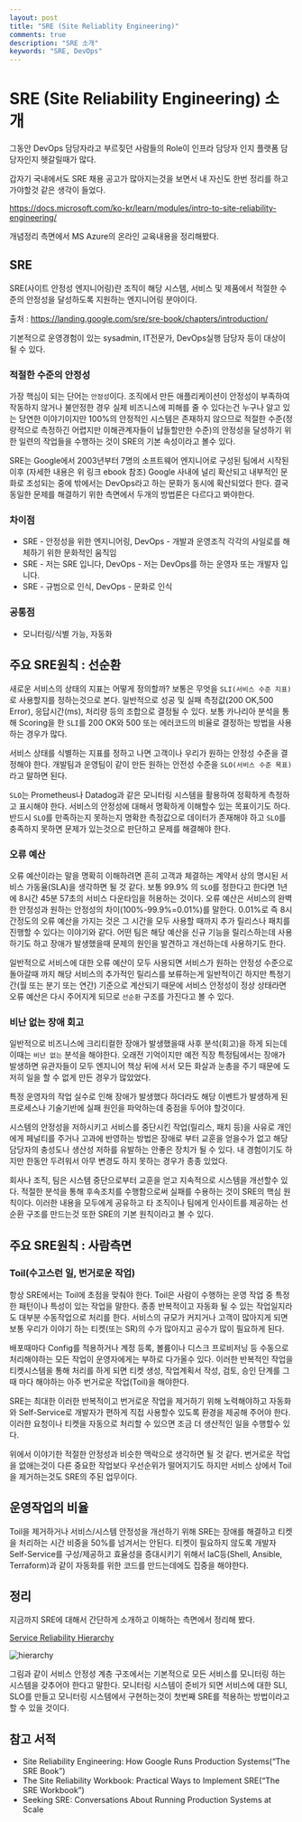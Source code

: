 ```yaml
---
layout: post
title: "SRE (Site Reliablity Engineering)"
comments: true
description: "SRE 소개"
keywords: "SRE, DevOps"
---
```


# SRE (Site Reliability Engineering) 소개

그동안 DevOps 담당자라고 부르짖던 사람들의 Role이 인프라 담당자 인지 플랫폼 담당자인지 헷갈릴때가 많다. 

갑자기 국내에서도 SRE 채용 공고가 많아지는것을 보면서 내 자신도 한번 정리를 하고 가야할것 같은 생각이 들었다. 

https://docs.microsoft.com/ko-kr/learn/modules/intro-to-site-reliability-engineering/

개념정리 측면에서 MS Azure의 온라인 교육내용을 정리해봤다.

## SRE

SRE(사이트 안정성 엔지니어링)란 조직이 해당 시스템, 서비스 및 제품에서 적절한 수준의 안정성을 달성하도록 지원하는 엔지니어링 분야이다. 

출처 : https://landing.google.com/sre/sre-book/chapters/introduction/

기본적으로 운영경험이 있는 sysadmin, IT전문가, DevOps실행 담당자 등이 대상이 될 수 있다.


### 적절한 수준의 안정성
가장 핵심이 되는 단어는 `안정성`이다. 조직에서 만든 애플리케이션이 안정성이 부족하여 작동하지 않거나 불안정한 경우 실제 비즈니스에 피해를 줄 수 있다는건 누구나 알고 있는 당연한 이야기이지만 100%의 안정적인 시스템은 존재하지 않으므로 적절한 수준(정량적으로 측정하긴 어렵지만 이해관계자들이 납들할만한 수준)의 안정성을 달성하기 위한 일련의 작업들을 수행하는 것이 SRE의 기본 속성이라고 볼수 있다. 

SRE는 Google에서 2003년부터 7명의 소프트웨어 엔지니어로 구성된 팀에서 시작된 이후 (자세한 내용은 위 링크 ebook 참조) Google 사내에 널리 확산되고 내부적인 문화로 조성되는 중에 밖에서는 DevOps라고 하는 문화가 동시에 확산되었다 한다. 결국 동일한 문제를 해결하기 위한 측면에서 두개의 방법론은 다르다고 봐야한다. 


### 차이점
* SRE - 안정성을 위한 엔지니어링, DevOps - 개발과 운영조직 각각의 사일로를 해체하기 위한 문화적인 움직임
* SRE - 저는 SRE 입니다, DevOps - 저는 DevOps를 하는 운영자 또는 개발자 입니다.
* SRE - 규범으로 인식, DevOps - 문화로 인식
  
### 공통점
* 모니터링/식별 가능, 자동화


## 주요 SRE원칙 : 선순환
새로운 서비스의 상태의 지표는 어떻게 정의할까? 보통은 무엇을 `SLI(서비스 수준 지표)`로 사용할지를 정하는것으로 본다. 일반적으로 성공 및 실패 측정값(200 OK,500 Error), 응답시간(ms), 처리량 등의 조합으로 결정될 수 있다. 보통  카나리아 분석을 통해 Scoring을 한 `SLI`를 200 OK와 500 또는 에러코드의 비율로 결정하는 방법을 사용하는 경우가 많다.

서비스 상태를 식별하는 지표를 정하고 나면 고객이나 우리가 원하는 안정성 수준을 결정해야 한다. 개발팀과 운영팀이 같이 만든 원하는 안전성 수준을 `SLO(서비스 수준 목표)`라고 말하면 된다. 

`SLO`는 Prometheus나 Datadog과 같은 모니터링 시스템을 활용하여 정확하게 측정하고 표시해야 한다. 서비스의 안정성에 대해서 명확하게 이해할수 있는 목표이기도 하다. 반드시 `SLO`를 만족하는지 못하는지 명확한 측정값으로 데이터가 존재해야 하고 `SLO`를 충족하지 못하면 문제가 있는것으로 판단하고 문제를 해결해야 한다. 

### 오류 예산
오류 예산이라는 말을 명확히 이해하려면 흔히 고객과 체결하는 계약서 상의 명시된 서비스 가동율(SLA)을 생각하면 될 것 같다. 보통 99.9% 의 `SLO`를 정한다고 한다면 1년에 8시간 45분 57초의 서비스 다운타임을 허용하는 것이다. 오류 예산은 서비스의 완벽한 안정성과 원하는 안정성의 차이(100%-99.9%=0.01%)를 말한다. 0.01%로 즉 8시간정도의 오류 예산을 가지는 것은 그 시간을 모두 사용할 때까지 추가 릴리스나 패치를 진행할 수 있다는 이야기와 같다. 어떤 팀은 해당 예산을 신규 기능을 릴리스하는데 사용하기도 하고 장애가 발생했을때 문제의 원인을 발견하고 개선하는데 사용하기도 한다. 

일반적으로 서비스에 대한 오류 예산이 모두 사용되면 서비스가 원하는 안정성 수준으로 돌아갈때 까지 해당 서비스의 추가적인 릴리스를 보류하는게 일반적이긴 하지만 특정기간(월 또는 분기 또는 연간) 기준으로 계산되기 때문에 서비스 안정성이 정상 상태라면 오류 예산은 다시 주어지게 되므로 `선순환` 구조를 가진다고 볼 수 있다.

### 비난 없는 장애 회고
일반적으로 비즈니스에 크리티컬한 장애가 발생했을때 사후 분석(회고)을 하게 되는데 이때는 `비난 없는` 분석을 해야한다. 오래전 기억이지만 예전 직장 특정팀에서는 장애가 발생하면 유관자들이 모두 엔지니어 책상 뒤에 서서 모든 화살과 눈총을 주기 때문에 도저히 일을 할 수 없게 만든 경우가 많았었다. 

특정 운영자의 작업 실수로 인해 장애가 발생했다 하더라도 해당 이벤트가 발생하게 된 프로세스나 기술기반에 실패 원인을 파악하는데 중점을 두어야 할것이다.

시스템의 안정성을 저하시키고 서비스를 중단시킨 작업(릴리스, 패치 등)을 사유로 개인에게 페널티를 주거나 고과에 반영하는 방법은 장애로 부터 교훈을 얻을수가 없고 해당 담당자의 충성도나 생산성 저하를 유발하는 안좋은 장치가 될 수 있다. 내 경험이기도 하지만 한동안 두려워서 아무 변경도 하지 못하는 경우가 종종 있었다. 

회사나 조직, 팀은 시스템 중단으로부터 교훈을 얻고 지속적으로 시스템을 개선할수 있다. 적절한 분석을 통해 후속조치를 수행함으로써 실패를 수용하는 것이 SRE의 핵심 원칙이다. 이러한 내용을 모두에게 공유하고 타 조직이나 팀에게 인사이트를 제공하는 선순환 구조를 만드는것 또한 SRE의 기본 원칙이라고 볼 수 있다.

## 주요 SRE원칙 : 사람측면
### Toil(수고스런 일, 번거로운 작업)
항상 SRE에서는 Toil에 초점을 맞춰야 한다. Toil은 사람이 수행하는 운영 작업 중 특정한 패턴이나 특성이 있는 작업을 말한다. 종종 반복적이고 자동화 될 수 있는 작업일지라도 대부분 수동작업으로 처리를 한다. 서비스의 규모가 커지거나 고객이 많아지게 되면 보통 우리가 이야기 하는 티켓(또는 SR)의 수가 많아지고 공수가 많이 필요하게 된다. 

배포때마다 Config를 적용하거나 계정 등록, 볼륨이나 디스크 프로비저닝 등 수동으로 처리해야하는 모든 작업이 운영자에게는 부하로 다가올수 있다. 이러한 반복적인 작업을 티켓시스템을 통해 처리를 하게 되면 티켓 생성, 작업계획서 작성, 검토, 승인 단계를 그때 마다 해야하는 아주 번거로운 작업(Toil)을 해야한다.

SRE는 최대한 이러한 반복적이고 번거로운 작업을 제거하기 위해 노력해야하고 자동화와 Self-Service로 개발자가 편하게 직접 사용할수 있도록 환경을 제공해 주어야 한다. 이러한 요청이나 티켓을 자동으로 처리할 수 있으면 조금 더 생산적인 일을 수행할수 있다. 

위에서 이야기한 적절한 안정성과 비슷한 맥락으로 생각하면 될 것 같다. 번거로운 작업을 없애는것이 다른 중요한 작업보다 우선순위가 떨어지기도 하지만 서비스 상에서 Toil을 제거하는것도 SRE의 주된 업무이다.

## 운영작업의 비율
Toil을 제거하거나 서비스/시스템 안정성을 개선하기 위해 SRE는 장애를 해결하고 티켓을 처리하는 시간 비중을 50%를 넘겨서는 안된다. 티켓이 필요하지 않도록 개발자 Self-Service를 구성/제공하고 효율성을 증대시키기 위해서 IaC등(Shell, Ansible, Terraform)과 같이 자동화를 위한 코드를 만드는데에도 집중을 해야한다.

## 정리
지금까지 SRE에 대해서 간단하게 소개하고 이해하는 측면에서 정리해 봤다. 

[Service Reliability Hierarchy](https://landing.google.com/sre/sre-book/chapters/part3/)


![hierarchy](https://lh3.googleusercontent.com/3gX2qgys2I-9HnEIvXUA10ed3AILvg5MclnKWBquEkJKP3g5_kD6WR7Ptwp3TwAGla1DuSmHv64MdTtACNLlArFVq7BwbTrTVhigsA=s0)

그림과 같이 서비스 안정성 계층 구조에서는 기본적으로 모든 서비스를 모니터링 하는 시스템을 갖추어야 한다고 말한다. 모니터링 시스템이 준비가 되면 서비스에 대한 SLI, SLO를 만들고 모니터링 시스템에서 구현하는것이 첫번째 SRE를 적용하는 방법이라고 할 수 있을 것이다.

## 참고 서적
* Site Reliability Engineering: How Google Runs Production Systems(“The SRE Book”)
* The Site Reliability Workbook: Practical Ways to Implement SRE(“The SRE Workbook”)
* Seeking SRE: Conversations About Running Production Systems at Scale